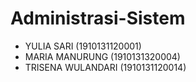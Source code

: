 # Administrasi-Sistem
- YULIA SARI (1910131120001)
- MARIA MANURUNG (1910131320004)
- TRISENA WULANDARI (1910131120014)
